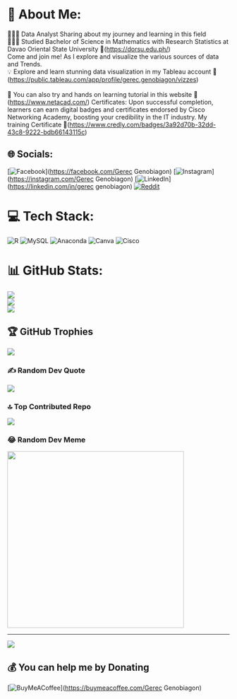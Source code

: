 # 💫 About Me:
👨🏻‍💻 Data Analyst Sharing about my journey and learning in this field<br>👨🏻‍🎓 Studied Bachelor of Science in Mathematics with Research Statistics at Davao Oriental State University 🔎(https://dorsu.edu.ph/)<br>Come and join me! As I explore and visualize the various sources of data and Trends.<br>💡 Explore and learn stunning data visualization in my Tableau account 🔎(https://public.tableau.com/app/profile/gerec.genobiagon/vizzes)<br><br>📣 You can also try and hands on learning tutorial in this website 📌(https://www.netacad.com/) Certificates: Upon successful completion, learners can earn digital badges and certificates endorsed by Cisco Networking Academy, boosting your credibility in the IT industry. My training Certificate 🔎(https://www.credly.com/badges/3a92d70b-32dd-43c8-9222-bdb66143115c)


## 🌐 Socials:
[![Facebook](https://img.shields.io/badge/Facebook-%231877F2.svg?logo=Facebook&logoColor=white)](https://facebook.com/Gerec Genobiagon) [![Instagram](https://img.shields.io/badge/Instagram-%23E4405F.svg?logo=Instagram&logoColor=white)](https://instagram.com/Gerec Genobiagon) [![LinkedIn](https://img.shields.io/badge/LinkedIn-%230077B5.svg?logo=linkedin&logoColor=white)](https://linkedin.com/in/gerec genobiagon) [![Reddit](https://img.shields.io/badge/Reddit-%23FF4500.svg?logo=Reddit&logoColor=white)](https://reddit.com/user/https://www.reddit.com/user/gerec_genobiagon1914/) 

# 💻 Tech Stack:
![R](https://img.shields.io/badge/r-%23276DC3.svg?style=for-the-badge&logo=r&logoColor=white) ![MySQL](https://img.shields.io/badge/mysql-%2300000f.svg?style=for-the-badge&logo=mysql&logoColor=white) ![Anaconda](https://img.shields.io/badge/Anaconda-%2344A833.svg?style=for-the-badge&logo=anaconda&logoColor=white) ![Canva](https://img.shields.io/badge/Canva-%2300C4CC.svg?style=for-the-badge&logo=Canva&logoColor=white) ![Cisco](https://img.shields.io/badge/cisco-%23049fd9.svg?style=for-the-badge&logo=cisco&logoColor=black)
# 📊 GitHub Stats:
![](https://github-readme-stats.vercel.app/api?username=Gerec191411&theme=dark&hide_border=false&include_all_commits=false&count_private=false)<br/>
![](https://github-readme-streak-stats.herokuapp.com/?user=Gerec191411&theme=dark&hide_border=false)<br/>
![](https://github-readme-stats.vercel.app/api/top-langs/?username=Gerec191411&theme=dark&hide_border=false&include_all_commits=false&count_private=false&layout=compact)

## 🏆 GitHub Trophies
![](https://github-profile-trophy.vercel.app/?username=Gerec191411&theme=radical&no-frame=false&no-bg=true&margin-w=4)

### ✍️ Random Dev Quote
![](https://quotes-github-readme.vercel.app/api?type=vetical&theme=radical)

### 🔝 Top Contributed Repo
![](https://github-contributor-stats.vercel.app/api?username=Gerec191411&limit=5&theme=dark&combine_all_yearly_contributions=true)

### 😂 Random Dev Meme
<img src='https://randommeme-five.vercel.app/' style="height: 400px;"/>

---
[![](https://visitcount.itsvg.in/api?id=Gerec191411&icon=0&color=0)](https://visitcount.itsvg.in)

  ## 💰 You can help me by Donating
  [![BuyMeACoffee](https://img.shields.io/badge/Buy%20Me%20a%20Coffee-ffdd00?style=for-the-badge&logo=buy-me-a-coffee&logoColor=black)](https://buymeacoffee.com/Gerec Genobiagon) 

  
<!-- Proudly created with GPRM ( https://gprm.itsvg.in ) -->
